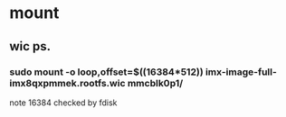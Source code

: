 # mount
## wic ps. 
### sudo mount -o loop,offset=$((16384*512)) imx-image-full-imx8qxpmmek.rootfs.wic mmcblk0p1/
note 16384 checked by fdisk
